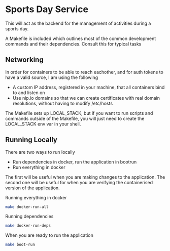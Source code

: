 # Sports Day Service

This will act as the backend for the management of activities during a sports day.

A Makefile is included which outlines most of the common development commands and their dependencies.
Consult this for typical tasks

## Networking
In order for containers to be able to reach eachother, and for auth tokens to have a valid source, I am using the following
* A custom IP address, registered in your machine, that all containers bind to and listen on
* Use nip.io domains so that we can create certificates with real domain resolutions, without having to modify /etc/hosts

The Makefile sets up LOCAL_STACK, but if you want to run scripts and commands outside of the Makefile, you will just need
to create the LOCAL_STACK env var in your shell.

## Running Locally
There are two ways to run locally

* Run dependencies in docker, run the application in bootrun
* Run everything in docker

The first will be useful when you are making changes to the application.
The second one will be useful for when you are verifying the containerised version of the application.

Running everything in docker
```bash
make docker-run-all
```

Running dependencies
```bash
make docker-run-deps
```

When you are ready to run the application
```bash
make boot-run
```